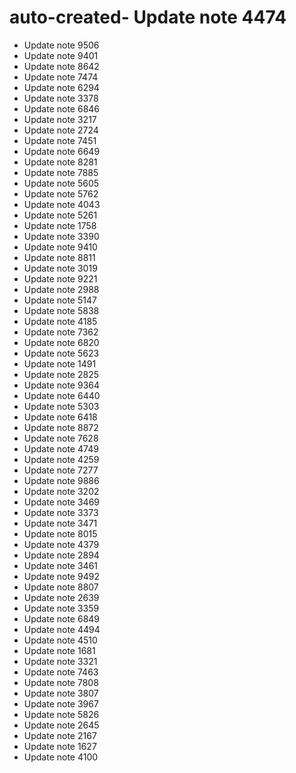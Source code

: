 # auto-created- Update note 4474
- Update note 9506
- Update note 9401
- Update note 8642
- Update note 7474
- Update note 6294
- Update note 3378
- Update note 6846
- Update note 3217
- Update note 2724
- Update note 7451
- Update note 6649
- Update note 8281
- Update note 7885
- Update note 5605
- Update note 5762
- Update note 4043
- Update note 5261
- Update note 1758
- Update note 3390
- Update note 9410
- Update note 8811
- Update note 3019
- Update note 9221
- Update note 2988
- Update note 5147
- Update note 5838
- Update note 4185
- Update note 7362
- Update note 6820
- Update note 5623
- Update note 1491
- Update note 2825
- Update note 9364
- Update note 6440
- Update note 5303
- Update note 6418
- Update note 8872
- Update note 7628
- Update note 4749
- Update note 4259
- Update note 7277
- Update note 9886
- Update note 3202
- Update note 3469
- Update note 3373
- Update note 3471
- Update note 8015
- Update note 4379
- Update note 2894
- Update note 3461
- Update note 9492
- Update note 8807
- Update note 2639
- Update note 3359
- Update note 6849
- Update note 4494
- Update note 4510
- Update note 1681
- Update note 3321
- Update note 7463
- Update note 7808
- Update note 3807
- Update note 3967
- Update note 5826
- Update note 2645
- Update note 2167
- Update note 1627
- Update note 4100

